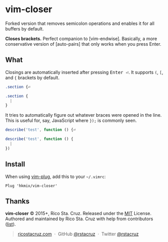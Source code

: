 # vim-closer

Forked version that removes semicolon operations and enables it for all buffers by default.

**Closes brackets.** Perfect companion to [vim-endwise]. Basically, a more conservative version of [auto-pairs] that only works when you press Enter.

## What

Closings are automatically inserted after pressing <kbd>Enter ⏎</kbd>. It supports `(`, `[`, and `{` brackets by default.

```css
.section {⏎
```

```css
.section {
  |
}
```

It tries to automatically figure out whatever braces were opened in the line. This is useful for, say, JavaScript where `});` is commonly seen.

```js
describe('test', function () {⏎
```

```js
describe('test', function () {
  |
})
```

## Install

When using [vim-plug], add this to your `~/.vimrc`:

[vim-plug]: https://github.com/junegunn/vim-plug

```vim
Plug 'hkmix/vim-closer'
```

## Thanks

**vim-closer** © 2015+, Rico Sta. Cruz. Released under the [MIT] License.<br>
Authored and maintained by Rico Sta. Cruz with help from contributors ([list][contributors]).

> [ricostacruz.com](http://ricostacruz.com) &nbsp;&middot;&nbsp;
> GitHub [@rstacruz](https://github.com/rstacruz) &nbsp;&middot;&nbsp;
> Twitter [@rstacruz](https://twitter.com/rstacruz)

[MIT]: http://mit-license.org/
[contributors]: http://github.com/rstacruz/vim-closer/contributors

